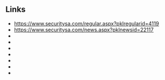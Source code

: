 

## Links
- https://www.securitysa.com/regular.aspx?pklregularid=4119
- https://www.securitysa.com/news.aspx?pklnewsid=22117
- 
- 
- 
- 
- 
- 
- 